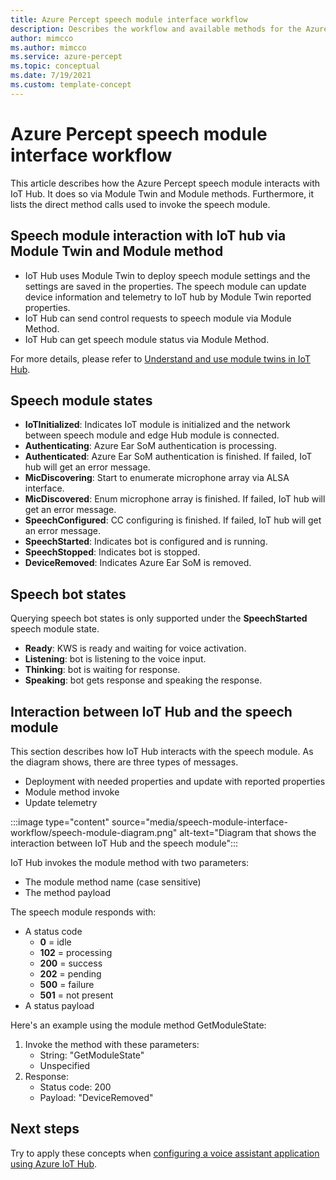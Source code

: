 ```yaml
---
title: Azure Percept speech module interface workflow
description: Describes the workflow and available methods for the Azure Percept speech module 
author: mimcco
ms.author: mimcco
ms.service: azure-percept
ms.topic: conceptual
ms.date: 7/19/2021
ms.custom: template-concept
---
```


# Azure Percept speech module interface workflow

This article describes how the Azure Percept speech module interacts with IoT Hub. It does so via Module Twin and Module methods. Furthermore, it lists the direct method calls used to invoke the speech module.

## Speech module interaction with IoT hub via Module Twin and Module method
- IoT Hub uses Module Twin to deploy speech module settings and the settings are saved in the properties. The speech module can update device information and telemetry to IoT hub by Module Twin reported properties.
- IoT Hub can send control requests to speech module via Module Method.
- IoT Hub can get speech module status via Module Method.

For more details, please refer to [Understand and use module twins in IoT Hub](./iot-hub/iot-hub-devguide-module-twins).


## Speech module states
- **IoTInitialized**: Indicates IoT module is initialized and the network between speech module and edge Hub module is connected.
- **Authenticating**: Azure Ear SoM authentication is processing.
- **Authenticated**: Azure Ear SoM authentication is finished. If failed, IoT hub will get an error message.
- **MicDiscovering**: Start to enumerate microphone array via ALSA interface.
- **MicDiscovered**: Enum microphone array is finished. If failed, IoT hub will get an error message.
- **SpeechConfigured**: CC configuring is finished. If failed, IoT hub will get an error message.
- **SpeechStarted**: Indicates bot is configured and is running.
- **SpeechStopped**: Indicates bot is stopped.
- **DeviceRemoved**: Indicates Azure Ear SoM is removed.


## Speech bot states
Querying speech bot states is only supported under the **SpeechStarted** speech module state.
- **Ready**: KWS is ready and waiting for voice activation.
- **Listening**: bot is listening to the voice input.
- **Thinking**: bot is waiting for response.
- **Speaking**: bot gets response and speaking the response.

## Interaction between IoT Hub and the speech module 
This section describes how IoT Hub interacts with the speech module. As the diagram shows, there are three types of messages.
- Deployment with needed properties and update with reported properties
- Module method invoke
- Update telemetry

:::image type="content" source="media/speech-module-interface-workflow/speech-module-diagram.png" alt-text="Diagram that shows the interaction between IoT Hub and the speech module":::

IoT Hub invokes the module method with two parameters:
- The module method name (case sensitive)
- The method payload

The speech module responds with:
- A status code
    - **0** = idle
    - **102** = processing
    - **200** = success
    - **202** = pending
    - **500** = failure
    - **501** = not present
- A status payload

Here's an example using the module method GetModuleState:
1. Invoke the method with these parameters:
    - String: "GetModuleState"
    - Unspecified
1. Response:
    - Status code: 200
    - Payload: "DeviceRemoved"

## Next steps
Try to apply these concepts when [configuring a voice assistant application using Azure IoT Hub](./how-to-configure-voice-assistant.md).
